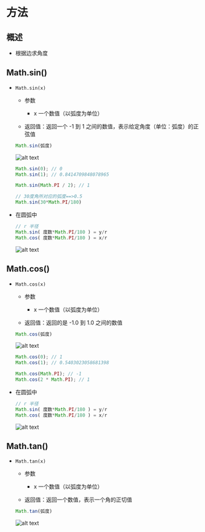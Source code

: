 # 方法

## 概述

+ 根据边求角度

## Math.sin()

+ `Math.sin(x)`

  + 参数

    + x 一个数值（以弧度为单位）

  + 返回值：返回一个 -1 到 1 之间的数值，表示给定角度（单位：弧度）的正弦值

  ```js
  Math.sin(弧度)
  ```

  ![alt text](images/三角函数1.png)

  ```js
  Math.sin(0); // 0
  Math.sin(1); // 0.8414709848078965

  Math.sin(Math.PI / 2); // 1

  // 30度角所对应的弧度==>0.5
  Math.sin(30*Math.PI/180)
  ```

+ 在圆弧中

  ```js
  // r 半径
  Math.sin( 度数*Math.PI/180 ) = y/r
  Math.cos( 度数*Math.PI/180 ) = x/r
  ```

  ![alt text](images/三角函数2.png)

## Math.cos()

+ `Math.cos(x)`

  + 参数

    + x 一个数值（以弧度为单位）

  + 返回值：返回的是 -1.0 到 1.0 之间的数值

  ```js
  Math.cos(弧度)
  ```

  ![alt text](images/三角函数1.png)

  ```js
  Math.cos(0); // 1
  Math.cos(1); // 0.5403023058681398

  Math.cos(Math.PI); // -1
  Math.cos(2 * Math.PI); // 1
  ```

+ 在圆弧中

  ```js
  // r 半径
  Math.sin( 度数*Math.PI/180 ) = y/r
  Math.cos( 度数*Math.PI/180 ) = x/r
  ```

  ![alt text](images/三角函数2.png)

## Math.tan()

+ `Math.tan(x)`

  + 参数

    + x 一个数值（以弧度为单位）

  + 返回值：返回一个数值，表示一个角的正切值

  ```js
  Math.tan(弧度)
  ```

  ![alt text](images/三角函数1.png)
